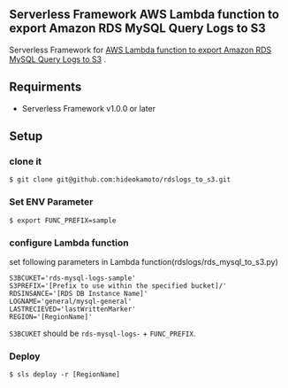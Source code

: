 ## Serverless Framework AWS Lambda function to export Amazon RDS MySQL Query Logs to S3
Serverless Framework for [AWS Lambda function to export Amazon RDS MySQL Query Logs to S3](https://github.com/ryanholland/rdslogs_to_s3) .

## Requirments
- Serverless Framework v1.0.0 or later

## Setup

### clone it

```
$ git clone git@github.com:hideokamoto/rdslogs_to_s3.git
```
### Set ENV Parameter

```
$ export FUNC_PREFIX=sample
```

### configure Lambda function

set following parameters in Lambda function(rdslogs/rds_mysql_to_s3.py)

```
S3BCUKET='rds-mysql-logs-sample'
S3PREFIX='[Prefix to use within the specified bucket]/'
RDSINSANCE='[RDS DB Instance Name]'
LOGNAME='general/mysql-general'
LASTRECIEVED='lastWrittenMarker'
REGION='[RegionName]'
```
`S3BCUKET` should be `rds-mysql-logs-` + `FUNC_PREFIX`.

### Deploy

```
$ sls deploy -r [RegionName]
```
